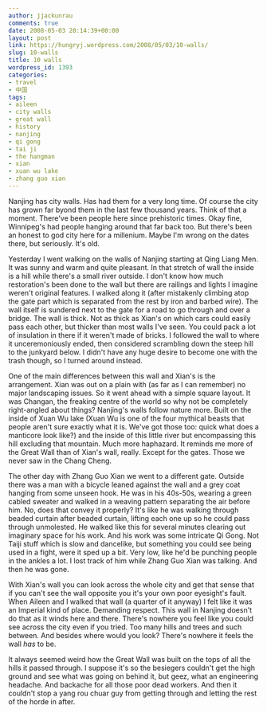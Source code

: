 ```yaml
---
author: jjackunrau
comments: true
date: 2008-05-03 20:14:39+00:00
layout: post
link: https://hungryj.wordpress.com/2008/05/03/10-walls/
slug: 10-walls
title: 10 walls
wordpress_id: 1393
categories:
- travel
- 中国
tags:
- aileen
- city walls
- great wall
- history
- nanjing
- qi gong
- tai ji
- the hangman
- xian
- xuan wu lake
- zhang guo xian
---
```


Nanjing has city walls. Has had them for a very long time. Of course the city has grown far byond them in the last few thousand years. Think of that a moment. There've been people here since prehistoric times. Okay fine, Winnipeg's had people hanging around that far back too. But there's been an honest to god city here for a millenium. Maybe I'm wrong on the dates there, but seriously. It's old.

Yesterday I went walking on the walls of Nanjing starting at Qing Liang Men. It was sunny and warm and quite pleasant. In that stretch of wall the inside is a hill while there's a small river outside. I don't know how much restoration's been done to the wall but there are railings and lights I imagine weren't original features. I walked along it (after mistakenly climbing atop the gate part which is separated from the rest by iron and barbed wire). The wall itself is sundered next to the gate for a road to go through and over a bridge. The wall is thick. Not as thick as Xian's on which cars could easily pass each other, but thicker than most walls I've seen. You could pack a lot of insulation in there if it weren't made of bricks. I followed the wall to where it unceremoniously ended, then considered scrambling down the steep hill to the junkyard below. I didn't have any huge desire to become one with the trash though, so I turned around instead.

One of the main differences between this wall and Xian's is the arrangement. Xian was out on a plain with (as far as I can remember) no major landscaping issues. So it went ahead with a simple square layout. It was Changan, the freaking centre of the world so why not be completely right-angled about things? Nanjing's walls follow nature more. Built on the inside of Xuan Wu lake (Xuan Wu is one of the four mythical beasts that people aren't sure exactly what it is. We've got those too: quick what does a manticore look like?) and the inside of this little river but encompassing this hill excluding that mountain. Much more haphazard. It reminds me more of the Great Wall than of Xian's wall, really. Except for the gates. Those we never saw in the Chang Cheng.

The other day with Zhang Guo Xian we went to a different gate. Outside there was a man with a bicycle leaned against the wall and a grey coat hanging from some unseen hook. He was in his 40s-50s, wearing a green cabled sweater and walked in a weaving pattern separating the air before him. No, does that convey it properly? It's like he was walking through beaded curtain after beaded curtain, lifting each one up so he could pass through unmolested. He walked like this for several minutes clearing out imaginary space for his work. And his work was some intricate Qi Gong. Not Taiji stuff which is slow and dancelike, but something you could see being used in a fight, were it sped up a bit. Very low, like he'd be punching people in the ankles a lot. I lost track of him while Zhang Guo Xian was talking. And then he was gone.

With Xian's wall you can look across the whole city and get that sense that if you can't see the wall opposite you it's your own poor eyesight's fault. When Aileen and I walked that wall (a quarter of it anyway) I felt like it was an Imperial kind of place. Demanding respect. This wall in Nanjing doesn't do that as it winds here and there. There's nowhere you feel like you could see across the city even if you tried. Too many hills and trees and such between. And besides where would you look? There's nowhere it feels the wall _has_ to be. 

It always seemed weird how the Great Wall was built on the tops of all the hills it passed through. I suppose it's so the besiegers couldn't get the high ground and see what was going on behind it, but geez, what an engineering headache. And backache for all those poor dead workers. And then it couldn't stop a yang rou chuar guy from getting through and letting the rest of the horde in after.
